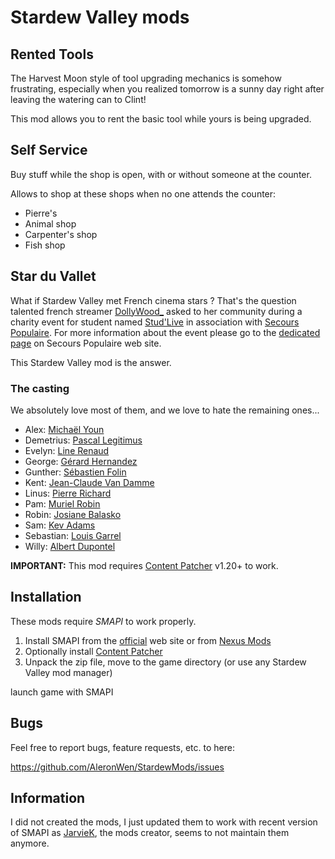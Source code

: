 # Stardew Valley mods

## Rented Tools

The Harvest Moon style of tool upgrading mechanics is somehow frustrating, especially when you realized tomorrow is a sunny day right after leaving the watering can to Clint!

This mod allows you to rent the basic tool while yours is being upgraded.

## Self Service

Buy stuff while the shop is open, with or without someone at the counter.

Allows to shop at these shops when no one attends the counter:

- Pierre's
- Animal shop
- Carpenter's shop
- Fish shop

## Star du Vallet

What if Stardew Valley met French cinema stars ? That's the question talented french streamer [DollyWood_](https://www.twitch.tv/dollywood_) asked to her community during a charity event for student named [Stud'Live](https://studforce.fr/) in association with [Secours Populaire](https://www.secourspopulaire.fr/). For more information about the event please go to the [dedicated page](https://www.secourspopulaire.fr/stud-live-une-operation-solidaire-en-ligne-au-profit-des-etudiants) on Secours Populaire web site.

This Stardew Valley mod is the answer.

### The casting

We absolutely love most of them, and we love to hate the remaining ones...

- Alex: [Michaël Youn](https://www.imdb.com/name/nm0949210/)
- Demetrius: [Pascal Legitimus](https://www.imdb.com/name/nm0529591/)
- Evelyn: [Line Renaud](https://www.imdb.com/name/nm0719232/)
- George: [Gérard Hernandez](https://www.imdb.com/name/nm0379587)
- Gunther: [Sébastien Folin](https://www.imdb.com/name/nm2029498/)
- Kent: [Jean-Claude Van Damme](https://www.imdb.com/name/nm0000241/)
- Linus: [Pierre Richard](https://www.imdb.com/name/nm0007069/)
- Pam: [Muriel Robin](https://www.imdb.com/name/nm0732222/)
- Robin: [Josiane Balasko](https://www.imdb.com/name/nm0001929/)
- Sam: [Kev Adams](https://www.imdb.com/name/nm1133795/)
- Sebastian: [Louis Garrel](https://www.imdb.com/name/nm0308039/)
- Willy: [Albert Dupontel](https://www.imdb.com/name/nm0243355/)

**IMPORTANT:** This mod requires [Content Patcher](https://www.nexusmods.com/stardewvalley/mods/1915) v1.20+ to work.

## Installation

These mods require *SMAPI* to work properly.

  1. Install SMAPI from the [official](https://smapi.io/) web site or from [Nexus Mods](https://www.nexusmods.com/stardewvalley/mods/2400)
  2. Optionally install [Content Patcher](https://www.nexusmods.com/stardewvalley/mods/1915)
  3. Unpack the zip file, move to the game directory (or use any Stardew Valley mod manager)

launch game with SMAPI

## Bugs

Feel free to report bugs, feature requests, etc. to here:

https://github.com/AleronWen/StardewMods/issues

## Information

I did not created the mods, I just updated them to work with recent version of SMAPI as [JarvieK](https://github.com/Jarvie8176), the mods creator, seems to not maintain them anymore.
